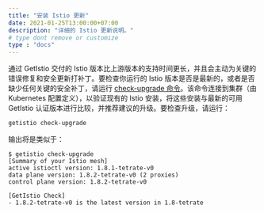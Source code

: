 ```yaml
---
title: "安装 Istio 更新"
date: 2021-01-25T13:00:00+07:00
description: "详细的 Istio 更新说明。"
# type dont remove or customize
type : "docs"
---
```

通过 GetIstio 交付的 Istio 版本比上游版本的支持时间更长，并且会主动为关键的错误修复和安全更新打补丁。要检查你运行的 Istio 版本是否是最新的，或者是否缺少任何关键的安全补丁，请运行 [check-upgrade 命令](/getistio-cli/reference/getistio_check-upgrade)。该命令连接到集群（由 Kubernetes 配置定义），以验证现有的 Istio 安装，将这些安装与最新的可用 GetIstio 认证版本进行比较，并推荐建议的升级。要检查升级，请运行：

```sh
getistio check-upgrade
```

输出将是类似于：

```text
$ getistio check-upgrade
[Summary of your Istio mesh]
active istioctl version: 1.8.1-tetrate-v0
data plane version: 1.8.2-tetrate-v0 (2 proxies)
control plane version: 1.8.2-tetrate-v0

[GetIstio Check]
- 1.8.2-tetrate-v0 is the latest version in 1.8-tetrate
```